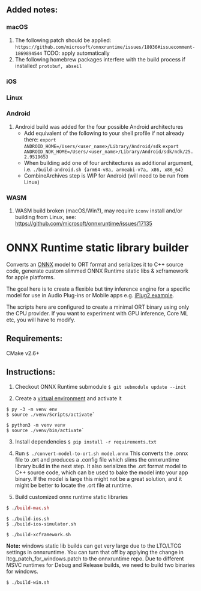 ## Added notes:

### macOS
1. The following patch should be applied: `https://github.com/microsoft/onnxruntime/issues/18036#issuecomment-1869894544` TODO: apply automatically
2. The following homebrew packages interfere with the build process if installed! `protobuf, abseil`

### iOS

### Linux

### Android
 1. Android build was added for the four possible Android architectures 
 	- Add equivalent of the following to your shell profile if not already there:
	```export ANDROID_HOME=/Users/<user_name>/Library/Android/sdk```
	```export ANDROID_NDK_HOME=/Users/<user_name>/Library/Android/sdk/ndk/25.2.9519653```
	- When building add one of four architectures as additional argument, i.e.
	```./build-android.sh {arm64-v8a, armeabi-v7a, x86, x86_64}```
	- CombineArchives step is WIP for Android (will need to be run from Linux)

### WASM
 1. WASM build broken (macOS/Win?), may require `iconv` install and/or building from Linux, see: https://github.com/microsoft/onnxruntime/issues/17135  



# ONNX Runtime static library builder

Converts an [ONNX](https://onnx.ai) model to ORT format and serializes it to C++ source code, generate custom slimmed ONNX Runtime static libs & xcframework for apple platforms.

The goal here is to create a flexible but tiny inference engine for a specific model for use in Audio Plug-ins or Mobile apps e.g. [iPlug2 example](https://github.com/olilarkin/iPlug2OnnxRuntime).

The scripts here are configured to create a minimal ORT binary using only the CPU provider. If you want to experiment with GPU inference, Core ML etc, you will have to modify.

## Requirements:

CMake v2.6+

## Instructions:

1. Checkout ONNX Runtime submodule `$ git submodule update --init`

2. Create a [virtual environment](https://packaging.python.org/tutorials/installing-packages/#creating-virtual-environments) and activate it

```windows (bash shell)
$ py -3 -m venv env
$ source ./venv/Scripts/activate`
```

```mac/linux
$ python3 -m venv venv
$ source ./venv/bin/activate`
```

3. Install dependencies `$ pip install -r requirements.txt`

4. Run `$ ./convert-model-to-ort.sh model.onnx`
This converts the .onnx file to .ort and produces a .config file which slims the onnxruntime library build in the next step.
It also serializes the .ort format model to C++ source code, which can be used to bake the model into your app binary. If the model
is large this might not be a great solution, and it might be better to locate the .ort file at runtime.

6. Build customized onnx runtime static libraries

```mac
$ ./build-mac.sh
```

```ios
$ ./build-ios.sh
$ ./build-ios-simulator.sh
```

```xcframework build
$ ./build-xcframework.sh
```

**Note:** windows static lib builds can get very large due to the LTO/LTCG settings in onnxruntime. 
You can turn that off by applying the change in ltcg_patch_for_windows.patch to the onnxruntime repo.
Due to different MSVC runtimes for Debug and Release builds, we need to build two binaries for windows.

```windows
$ ./build-win.sh
```
